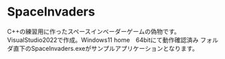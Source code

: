 # SpaceInvaders
C++の練習用に作ったスペースインベーダーゲームの偽物です。
VisualStudio2022で作成。Windows11 home　64bitにて動作確認済み
フォルダ直下のSpaceInvaders.exeがサンプルアプリケーションとなります。
